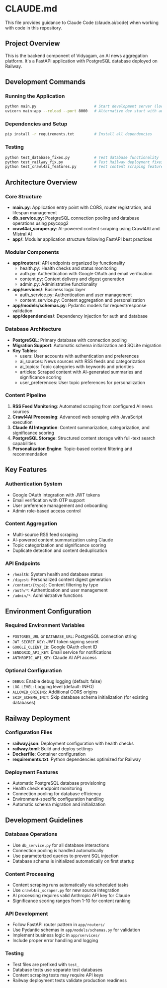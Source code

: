# CLAUDE.md

This file provides guidance to Claude Code (claude.ai/code) when working with code in this repository.

## Project Overview

This is the backend component of Vidyagam, an AI news aggregation platform. It's a FastAPI application with PostgreSQL database deployed on Railway.

## Development Commands

### Running the Application
```bash
python main.py                          # Start development server (localhost:8000)
uvicorn main:app --reload --port 8000   # Alternative dev start with auto-reload
```

### Dependencies and Setup
```bash
pip install -r requirements.txt         # Install all dependencies
```

### Testing
```bash
python test_database_fixes.py           # Test database functionality
python test_railway_fix.py              # Test Railway deployment fixes
python test_crawl4ai_features.py        # Test content scraping features
```

## Architecture Overview

### Core Structure
- **main.py**: Application entry point with CORS, router registration, and lifespan management
- **db_service.py**: PostgreSQL connection pooling and database operations using psycopg2
- **crawl4ai_scraper.py**: AI-powered content scraping using Crawl4AI and Mistral AI
- **app/**: Modular application structure following FastAPI best practices

### Modular Components
- **app/routers/**: API endpoints organized by functionality
  - health.py: Health checks and status monitoring
  - auth.py: Authentication with Google OAuth and email verification
  - content.py: Content delivery and digest generation
  - admin.py: Administrative functionality
- **app/services/**: Business logic layer
  - auth_service.py: Authentication and user management
  - content_service.py: Content aggregation and personalization
- **app/models/schemas.py**: Pydantic models for request/response validation
- **app/dependencies/**: Dependency injection for auth and database

### Database Architecture
- **PostgreSQL**: Primary database with connection pooling
- **Migration Support**: Automatic schema initialization and SQLite migration
- **Key Tables**:
  - users: User accounts with authentication and preferences
  - ai_sources: News sources with RSS feeds and categorization
  - ai_topics: Topic categories with keywords and priorities
  - articles: Scraped content with AI-generated summaries and significance scoring
  - user_preferences: User topic preferences for personalization

### Content Pipeline
1. **RSS Feed Monitoring**: Automated scraping from configured AI news sources
2. **Crawl4AI Processing**: Advanced web scraping with JavaScript execution
3. **Claude AI Integration**: Content summarization, categorization, and significance scoring
4. **PostgreSQL Storage**: Structured content storage with full-text search capabilities
5. **Personalization Engine**: Topic-based content filtering and recommendation

## Key Features

### Authentication System
- Google OAuth integration with JWT tokens
- Email verification with OTP support
- User preference management and onboarding
- Admin role-based access control

### Content Aggregation
- Multi-source RSS feed scraping
- AI-powered content summarization using Claude
- Topic categorization and significance scoring
- Duplicate detection and content deduplication

### API Endpoints
- `/health`: System health and database status
- `/digest`: Personalized content digest generation
- `/content/{type}`: Content filtering by type
- `/auth/*`: Authentication and user management
- `/admin/*`: Administrative functions

## Environment Configuration

### Required Environment Variables
- `POSTGRES_URL` or `DATABASE_URL`: PostgreSQL connection string
- `JWT_SECRET_KEY`: JWT token signing secret
- `GOOGLE_CLIENT_ID`: Google OAuth client ID
- `SENDGRID_API_KEY`: Email service for notifications
- `ANTHROPIC_API_KEY`: Claude AI API access

### Optional Configuration
- `DEBUG`: Enable debug logging (default: false)
- `LOG_LEVEL`: Logging level (default: INFO)
- `ALLOWED_ORIGINS`: Additional CORS origins
- `SKIP_SCHEMA_INIT`: Skip database schema initialization (for existing databases)

## Railway Deployment

### Configuration Files
- **railway.json**: Deployment configuration with health checks
- **railway.toml**: Build and deploy settings
- **Dockerfile**: Container configuration
- **requirements.txt**: Python dependencies optimized for Railway

### Deployment Features
- Automatic PostgreSQL database provisioning
- Health check endpoint monitoring
- Connection pooling for database efficiency
- Environment-specific configuration handling
- Automatic schema migration and initialization

## Development Guidelines

### Database Operations
- Use `db_service.py` for all database interactions
- Connection pooling is handled automatically
- Use parameterized queries to prevent SQL injection
- Database schema is initialized automatically on first startup

### Content Processing
- Content scraping runs automatically via scheduled tasks
- Use `crawl4ai_scraper.py` for new source integration
- AI processing requires valid Anthropic API key for Claude
- Significance scoring ranges from 1-10 for content ranking

### API Development
- Follow FastAPI router pattern in `app/routers/`
- Use Pydantic schemas in `app/models/schemas.py` for validation
- Implement business logic in `app/services/`
- Include proper error handling and logging

### Testing
- Test files are prefixed with `test_`
- Database tests use separate test databases
- Content scraping tests may require API keys
- Railway deployment tests validate production readiness